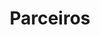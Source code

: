 ---
path: /parceiros
title: Parceiros
image: /img/parceiros.jpg
description: >-
  Página com os parceiros do Gevs
main:
    blurbs:
        - image: /img/sesc.jpg
          texto: Sesc
          link: https://www.sescpantanal.com.br/hotel.aspx?s=12
        - image: /img/museu.jpg
          texto: Museu Nacional
          link: http://www.museunacional.ufrj.br/
        - image: /img/ufrgs.jpg
          nome: Universidade Federal do Rio Grande do Sul
          link: http://www.ufrgs.br/ufrgs/inicial
        - image: /img/fiocruz.jpg
          nome: FioCruz
          link: https://portal.fiocruz.br/
        - image: /img/curicaca.jpg
          nome: Instituto Curicaca
          link: https://www.curicaca.org.br/
        - image: /img/uerj.jpg
          nome: Universidade Estadual do Rio de Janeiro
          link: https://www.uerj.br/
        - image: /img/ufrj.jpg
          nome: Universidade Federal do Rio de Janeiro
          link: https://ufrj.br/        
---